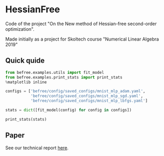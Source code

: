 # HessianFree

Code of the project "On the New method of Hessian-free second-order optimization".

Made initially as a project for Skoltech course "Numerical Linear Algebra 2019"


## Quick quide

```python
from befree.examples.utils import fit_model
from befree.examples.print_stats import print_stats
%matplotlib inline

configs = ['befree/config/saved_configs/mnist_mlp_adam.yaml',
           'befree/config/saved_configs/mnist_mlp_sgd.yaml',
           'befree/config/saved_configs/mnist_mlp_lbfgs.yaml']

stats = dict([fit_model(config) for config in configs])

print_stats(stats)
```

## Paper

See our technical report [here](https://drive.google.com/open?id=1qy2nMyWZ8EowgGG99iJHhauXqjlauiIr).

